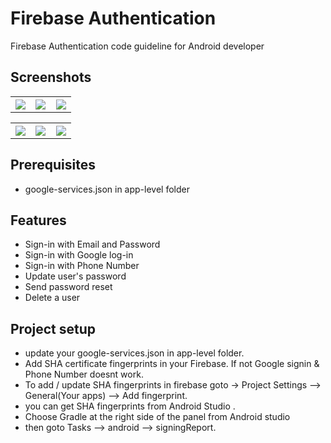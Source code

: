 # Firebase Authentication
Firebase Authentication code guideline for Android developer 

## Screenshots
<table width="80%">
	<tr>
	  <th width="33%"><img src="https://github.com/shankar7545/FirebaseAuthentication/blob/master/Screenshots/home_page.jpg?raw=true"></th>
	  <th width="33%"><img src="https://github.com/shankar7545/FirebaseAuthentication/blob/master/Screenshots/choose_an_account.jpg?raw=true"></th>
	  <th width="33%"><img src="https://github.com/shankar7545/FirebaseAuthentication/blob/master/Screenshots/user_profile.jpg?raw=true"></th>
	</tr>
</table>

<table width="80%">
	<tr>
	  <th width="33%"><img src="https://raw.githubusercontent.com/shankar7545/FirebaseAuthentication/master/Screenshots/choose_an_account.jpg"></th>
	  <th width="33%"><img src="https://cloud.githubusercontent.com/assets/1763410/17030587/5b3c0d52-4f9a-11e6-97bc-a2ce140eb25a.png"></th>
	  <th width="33%"><img src="https://cloud.githubusercontent.com/assets/1763410/17030599/69df7e3e-4f9a-11e6-8fce-a7304a0f5e08.png"></th>
	</tr>
</table>

## Prerequisites
* google-services.json in app-level folder

## Features
* Sign-in with Email and Password
* Sign-in with Google log-in
* Sign-in with Phone Number
* Update user's password
* Send password reset
* Delete a user


## Project setup

* update your google-services.json in app-level folder.
* Add SHA certificate fingerprints in your Firebase. If not Google signin & Phone Number doesnt work.
* To add / update SHA fingerprints in firebase goto -> Project Settings --> General(Your apps) --> Add fingerprint.
* you can get SHA fingerprints from Android Studio . 
* Choose Gradle at the right side of the panel from Android studio
* then goto Tasks --> android --> signingReport.

